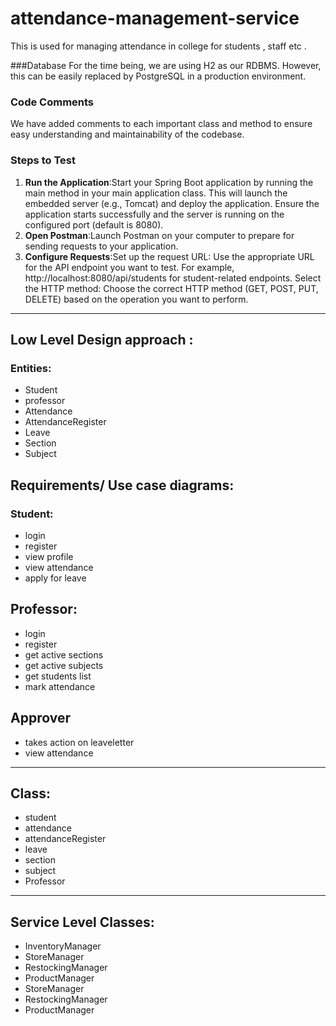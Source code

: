 # attendance-management-service
This is used for managing attendance in college for students , staff etc .  

###Database
For the time being, we are using H2 as our RDBMS. However, this can be easily replaced by PostgreSQL in a production environment.

### Code Comments

We have added comments to each important class and method to ensure easy understanding and maintainability of the codebase.

### Steps to Test
1. **Run the Application**:Start your Spring Boot application by running the main method in your main application class. This will launch the embedded server (e.g., Tomcat) and deploy the application.
Ensure the application starts successfully and the server is running on the configured port (default is 8080).
2. **Open Postman**:Launch Postman on your computer to prepare for sending requests to your application.
3. **Configure Requests**:Set up the request URL: Use the appropriate URL for the API endpoint you want to test. For example, http://localhost:8080/api/students for student-related endpoints.
Select the HTTP method: Choose the correct HTTP method (GET, POST, PUT, DELETE) based on the operation you want to perform.

---


## Low Level Design approach :

### Entities:
- Student
- professor
- Attendance
- AttendanceRegister
- Leave
- Section
- Subject

## Requirements/ Use case diagrams:

###  Student:

- login
- register
- view profile
- view attendance
- apply for leave

##  Professor:

- login
- register
- get active sections
- get active subjects
- get students list
- mark attendance

##  Approver

- takes action on leaveletter
- view attendance

---

## Class:

- student
- attendance
- attendanceRegister
- leave
- section
- subject
- Professor

---

## Service Level Classes:

- InventoryManager
- StoreManager
- RestockingManager
- ProductManager
- StoreManager
- RestockingManager
- ProductManager

  




